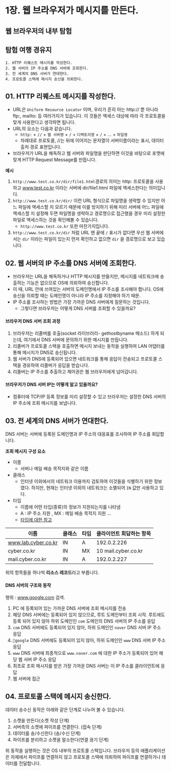 # 1장. 웹 브라우저가 메시지를 만든다.
## 웹 브라우저의 내부 탐험

## 탐험 여행 경유지
```text
1. HTTP 리퀘스트 메시지를 작성한다.
2. 웹 서버의 IP 주소를 DNS 서버에 조회한다.
3. 전 세계의 DNS 서버가 연대한다.
4. 프로토콜 스택에 메시지 송신을 의뢰한다.
```

## 01. HTTP 리퀘스트 메시지를 작성한다.
* URL은 `Uniform Resource Locator` 이며, 우리가 흔히 아는 http:// 뿐 아니라 ftp:, mailto: 등 여러가지가 있습니다. 이 것들은 액세스 대상에 따라 각 프로토콜을 맞게 사용한다고 생각하면 됩니다.
* URL의 요소는 다음과 같습니다.
    * `http:` + `//` + `웹 서버명` + `/` + `디렉토리명` + `/` + ... + `파일명`
    * 차례대로 프로토콜, //는 뒤에 이어지는 문자열이 서버이름이라는 표시, 데이터 출처 경로 표현입니다.
* 브라우저가 URL을 해독하고 웹 서버와 파일명을 판단하면 이것을 바탕으로 포맷에 맞게 HTTP Request Message를 만듭니다.

**예시** 
1. `http://www.test.co.kr/dir/file1.html`경로의 의미는 http: 프로토콜을 사용하고 www.test.co.kr 이라는 서버에 dir/file1.html 파일에 액세스한다는 의미입니다.
2. `http://www.test.co.kr/dir/` 이런 URL 형식으로 파일명을 생략할 수 있지만 어느 파일에 액세스할 지 모르기 때문에 이를 방지하기 위해 미리 서버에 어느 파일에 액세스할 지 설정해 두면 파일명을 생략하고 경로명으로 접근했을 경우 미리 설정한 파일로 액세스하는 것을 확인해볼 수 있습니다.
    * `http://www.test.co.kr` 또한 마찬가지입니다.
3. `http://www.test.co.kr/dir` 처럼 URL 맨 끝에 `/` 표시가 없다면 우선 웹 서버에서는 `dir` 이라는 파일이 있는지 먼저 확인하고 없으면 `dir` 을 경로명으로 보고 있습니다.


## 02. 웹 서버의 IP 주소를 DNS 서버에 조회한다.
+ 브라우저는 URL을 해독하거나 HTTP 메시지를 만들지만, 메시지를 네트워크에 송출하는 기능은 없으므로 OS에 의뢰하여 송신합니다.
+ 이 때, URL 안에 쓰여있는 서버의 도메인명에서 IP 주소를 조사해야 합니다. OS에 송신을 의뢰할 때는 도메인명이 아니라 IP 주소를 지정해야 하기 때문.
+ IP 주소를 조사하는 방법은 가장 가까운 DNS 서버에게 질문하는 것입니다.
    +  그렇다면 브라우저는 어떻게 DNS 서버를 조회할 수 있을까요?

#### 브라우저 DNS 서버 조회 과정
1. 브라우저는 리졸버를 호출(socket 라이브러리- gethostbyname 메소드) 하게 되는데, 여기에서 DNS 서버에 문의하기 위한 메시지를 만듭니다.
2. 리졸버가 프로토콜 스택을 호출하면 메시지 보내는 동작을 실행하여 LAN 어댑터를 통해 메시지가 DNS로 송신됩니다.
3. 웹 서버가 DNS에 등록되어 있으면 네트워크를 통해 응답이 전송되고 프로토콜 스택을 경유하여 리졸버가 응답을 받습니다.
4. 리졸버는 IP 주소를 추출하고 제어권은 웹 브라우저에게 넘어갑니다.

#### 브라우저가 DNS 서버 IP는 어떻게 알고 있을까요?
* 컴퓨터에 TCP/IP 등록 정보를 미리 설정할 수 있고 브라우저는 설정한 DNS 서버의 IP 주소에 조회 메시지를 보냅니다.

## 03. 전 세계의 DNS 서버가 연대한다.
DNS 서버는 서버에 등록된 도메인명과 IP 주소의 대응표를 조사하여 IP 주소를 회답합니다.

**조회 메시지 구성 요소**
- 이름
  - 서버나 메일 배송 목적지와 같은 이름
- 클래스
  - 인터넷 이외에서의 네트워크 이용까지 검토하여 이것들을 식별하기 위한 정보였다. 하지만, 현재는 인터넷 이외의 네트워크는 소멸되어 `IN`  값만 사용하고 있다.
- 타입
  - 이름에 어떤 타입(종류)의 정보가 지원되는지를 나타냄
  - A : IP 주소 지원 , MX : 메일 배송 목적지 지원 ...
  - [타입에 대한 참고](https://www.delmaster.net/69)

| 이름                | 클래스 | 타입 | 클라이언트 회답하는 항목 |
| ------------------- | ------ | ---- | ------------------------ |
| www.lab.cyber.co.kr | IN     | A    | 192.0.2.226           |
| cyber.co.kr         | IN     | MX   | 10 mail.cyber.co.kr    |
| mail.cyber.co.kr    | IN     | A    | 192.0.2.227               |

위의 항목들을 하나씩 **리소스 레코드**라고 부릅니다.

#### DNS 서버의 구조와 동작

행위 : www.google.com 검색.

1. PC 에 등록되어 있는 가까운 DNS 서버에 조회 메시지를 전송
2. 해당 DNS 서버에는 등록되어 있지 않으므로, 루트 도메인부터 조회 시작. 루트에도 등록 되어 있지 않아 하위 도메인인 `com` 도메인의 DNS 서버의 IP 주소를 응답
3. `com` DNS 서버에도 등록되어 있지 않아, 하위 도메인인 `naver` DNS 서버 IP 주소 응답
4. `google` DNS 서버에도 등록되어 있지 않아, 하위 도메인인 `www` DNS 서버 IP 주소 응답
5. `www` DNS 서버에 최종적으로 `www.naver.com` 에 대한 IP 주소가 등록되어 있어 해당 웹 서버 IP 주소 응답
6. 최초로 조회 메시지를 받은 가장 가까운 DNS 서버는 이 IP 주소를 클라이언트에 응답
7. 웹 서버에 접근


## 04. 프로토콜 스택에 메시지 송신한다.
데이터 송수신 동작은 아래와 같은 단계로 나누어 볼 수 있습니다.

1. 소켓을 만든다(소켓 작성 단계)
2. 서버측의 소켓에 파이프를 연결한다. (접속 단계)
3. 데이터를 송/수신한다 (송/수신 단계)
4. 파이프를 분리하고 소켓을 말소한다(연결 끊기 단계)

위 동작을 실행하는 것은 OS 내부의 프로토콜 스택입니다. 브라우저 등의 애플리케이션은 자체에서 파이프를 연결하지 않고 프로토콜 스택에 의뢰하여 파이프를 연결하거나 데이터를 전달합니다.